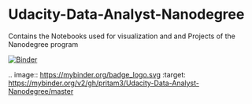 # Udacity-Data-Analyst-Nanodegree
Contains the Notebooks used for visualization and and Projects of the Nanodegree program






[![Binder](https://mybinder.org/badge_logo.svg)](https://mybinder.org/v2/gh/pritam3/Udacity-Data-Analyst-Nanodegree/master)

.. image:: https://mybinder.org/badge_logo.svg
 :target: https://mybinder.org/v2/gh/pritam3/Udacity-Data-Analyst-Nanodegree/master
